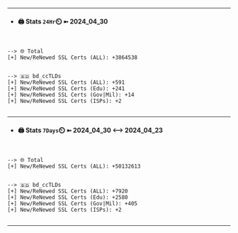 

---
- #### 🖨️ **Stats** `24Hr`⏲️ ➼ 2024_04_30
```console


--> 🌐 Total
[+] New/ReNewed SSL Certs (ALL): +3864538


--> 🇧🇩 bd_ccTLDs
[+] New/ReNewed SSL Certs (ALL): +591
[+] New/ReNewed SSL Certs (Edu): +241
[+] New/ReNewed SSL Certs (Gov|Mil): +14
[+] New/ReNewed SSL Certs (ISPs): +2


```

---
- #### 🖨️ **Stats** `7Days`⏲️ ➼ 2024_04_30 <--> 2024_04_23
```console


--> 🌐 Total
[+] New/ReNewed SSL Certs (ALL): +50132613


--> 🇧🇩 bd_ccTLDs
[+] New/ReNewed SSL Certs (ALL): +7920
[+] New/ReNewed SSL Certs (Edu): +2580
[+] New/ReNewed SSL Certs (Gov|Mil): +405
[+] New/ReNewed SSL Certs (ISPs): +2


```

---

